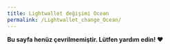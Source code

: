```yaml
---
title: Lightwallet değişimi Ocean
permalink: /Lightwallet_change_Ocean/
---
```


**Bu sayfa henüz çevrilmemiştir. Lütfen yardım edin! ❤**
